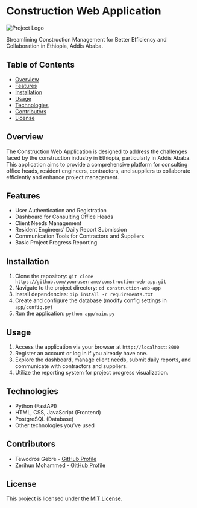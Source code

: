 # Construction Web Application

![Project Logo](link_to_logo.png)

Streamlining Construction Management for Better Efficiency and Collaboration in Ethiopia, Addis Ababa.

## Table of Contents
- [Overview](#overview)
- [Features](#features)
- [Installation](#installation)
- [Usage](#usage)
- [Technologies](#technologies)
- [Contributors](#contributors)
- [License](#license)

## Overview
The Construction Web Application is designed to address the challenges faced by the construction industry in Ethiopia, particularly in Addis Ababa. This application aims to provide a comprehensive platform for consulting office heads, resident engineers, contractors, and suppliers to collaborate efficiently and enhance project management.

## Features
- User Authentication and Registration
- Dashboard for Consulting Office Heads
- Client Needs Management
- Resident Engineers' Daily Report Submission
- Communication Tools for Contractors and Suppliers
- Basic Project Progress Reporting

## Installation
1. Clone the repository: `git clone https://github.com/yourusername/construction-web-app.git`
2. Navigate to the project directory: `cd construction-web-app`
3. Install dependencies: `pip install -r requirements.txt`
4. Create and configure the database (modify config settings in `app/config.py`)
5. Run the application: `python app/main.py`

## Usage
1. Access the application via your browser at `http://localhost:8000`
2. Register an account or log in if you already have one.
3. Explore the dashboard, manage client needs, submit daily reports, and communicate with contractors and suppliers.
4. Utilize the reporting system for project progress visualization.

## Technologies
- Python (FastAPI)
- HTML, CSS, JavaScript (Frontend)
- PostgreSQL (Database)
- Other technologies you've used

## Contributors
- Tewodros Gebre - [GitHub Profile](https://github.com/tewodros-13)
- Zerihun Mohammed - [GitHub Profile](https://github.com/zerihunmohammed)

## License
This project is licensed under the [MIT License](LICENSE).
